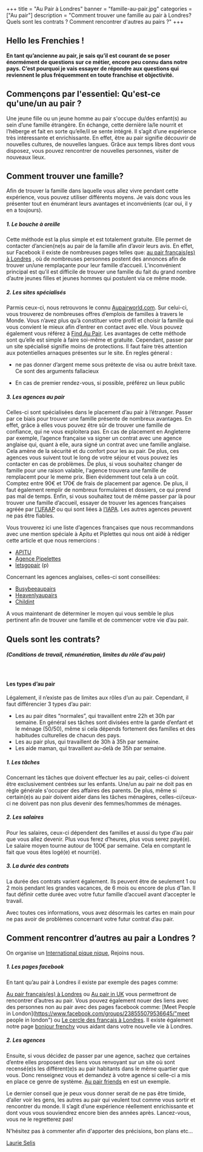 +++
title = "Au Pair à Londres"
banner = "famille-au-pair.jpg"
categories = ["Au pair"]
description = "Comment trouver une famille au pair à Londres? Quels sont les contrats ? Comment rencontrer d'autres au pairs ?"
+++



## Hello les Frenchies !

<strong>En tant qu’ancienne au pair, je sais qu’il est courant de se poser énormément de questions sur ce métier, encore peu connu dans notre pays. C’est pourquoi je vais essayer de répondre aux questions qui reviennent le plus fréquemment en toute franchise et objectivité. </strong>

## Commençons par l'essentiel: Qu'est-ce qu'une/un au pair ?

Une jeune fille ou un jeune homme au pair s'occupe du/des enfant(s) au sein d’une famille étrangère. En échange, cette dernière la/le nourrit et l’héberge et fait en sorte qu’elle/il se sente intégré. Il s’agit d’une expérience très intéressante et enrichissante. En effet, être au pair signifie découvrir de nouvelles cultures, de nouvelles langues. Grâce aux temps libres dont vous disposez, vous pouvez rencontrer de nouvelles personnes, visiter de nouveaux lieux.



## Comment trouver une famille?

Afin de trouver la famille dans laquelle vous allez vivre pendant cette expérience, vous pouvez utiliser différents moyens. Je vais donc vous les présenter tout en énumérant leurs avantages et inconvénients (car oui, il y en a toujours).

##### 1. Le bouche à oreille

Cette méthode est la plus simple et est totalement gratuite. Elle permet de contacter d’ancien(ne)s au pair de la famille afin d’avoir leurs avis. En effet, sur Facebook il existe de nombreuses pages telles que: [au pair français(es) à Londres](https://www.facebook.com/groups/french.au.pairs.in.london/ "Facebook page au pair ") , où de nombreuses personnes postent des annonces afin de trouver un/une remplaçante pour leur famille d’accueil. L’inconvénient principal est qu’il est difficile de trouver une famille du fait du grand nombre d’autre jeunes filles et jeunes hommes qui postulent via ce même mode.

##### 2. Les sites spécialisés

Parmis ceux-ci, nous retrouvons le connu [Aupairworld.com](https://www.aupairworld.com/fr "au pair world "). Sur celui-ci, vous trouverez de nombreuses offres d’emplois de familles à travers le Monde. Vous n’avez plus qu’à constituer votre profil et choisir la famille qui vous convient le mieux afin d’entrer en contact avec elle. Vous pouvez également vous référez à [Find Au Pair](https://www.findaupair.com/ "find au pair "). Les avantages de cette méthode sont qu’elle est simple à faire soi-même et gratuite. Cependant, passer par un site spécialisé signifie moins de protections. Il faut faire très attention aux potentielles arnaques présentes sur le site. En regles géneral :<ul><li>
ne pas donner d’argent meme sous prétexte de visa ou autre bréxit taxe. Ce sont des arguments fallacieux</li>
<li>En cas de premier rendez-vous, si possible, préférez un lieux public</li></ul>

##### 3. Les agences au pair

Celles-ci sont spécialisées dans le placement d’au pair à l’étranger. Passer par ce biais pour trouver une famille présente de nombreux avantages. En effet, grâce à elles vous pouvez être sûr de trouver une famille de confiance, qui ne vous exploitera pas. En cas de placement en Angleterre par exemple, l’agence française va signer un contrat avec une agence anglaise qui, quant à elle, aura signé un contrat avec une famille anglaise. Cela amène de la sécurité et du confort pour les au pair. De plus, ces agences vous suivent tout le long de votre séjour et vous pouvez les contacter en cas de problèmes. De plus, si vous souhaitez changer de famille pour une raison valable, l'agence trouvera une famille de remplacemt pour le meme prix. Bien évidemment tout cela à un coût. Comptez entre 90€ et 170€ de frais de placement par agence. De plus, il faut également remplir de nombreux formulaires et dossiers, ce qui prend pas mal de temps. Enfin, si vous souhaitez tout de même passer par là pour trouver une famille d’accueil, essayer de trouver les agences françaises agréée par [l’UFAAP](http://www.ufaap.org/ "ufaap") ou qui sont liées à [l’IAPA](https://www.iapa.org/ "IAPA"). Les autres agences peuvent ne pas être fiables.

Vous trouverez ici une liste d’agences françaises que nous recommandons avec une mention spéciale à Apitu et Piplettes qui nous ont aidé à rédiger cette article et que nous remercions :<ul>
	<li>[APITU](http://www.apitu.com/ "APITU")</li>
	<li>[Agence Pipelettes](http://agencepipelettes.fr/ "agence pipelettes")</li>
	<li>[letsgopair](http://www.letsgopair.fr/ "letsgopair") (p)</li></ul>

Concernant les agences anglaises, celles-ci sont conseillées:<ul>
	<li>[Busybeeaupairs](http://www.busybeeaupairs.com/ "Busybeeaupairs")</li>
	<li>[Heavenlyaupairs](https://www.heavenlyaupairs.com/ "Heavenlyaupairs")</li>
	<li>[Childint](https://www.childint.co.uk/ "childint")</li>
</ul>
A vous maintenant de déterminer le moyen qui vous semble le plus pertinent afin de trouver une famille et de commencer votre vie d’au pair.


## Quels sont les contrats?
##### (Conditions de travail, rémunération, limites du rôle d’au pair)
<br>

#### Les types d’au pair
Légalement, il n’existe pas de limites aux rôles d’un au pair. Cependant, il faut différencier 3 types d’au pair: <ul>

<li>Les au pair dites “normales”, qui travaillent entre 22h et 30h par semaine. En général ses tâches sont divisées entre la garde d’enfant et le ménage (50/50), même si cela dépends fortement des familles et des habitudes culturelles de chacun des pays. </li>
<li>Les au pair plus, qui travaillent de 30h à 35h par semaine.</li>
<li>Les aide maman, qui travaillent au-delà de 35h par semaine.</li> </ul>

##### 1. Les tâches
Concernant les tâches que doivent effectuer les au pair, celles-ci doivent être exclusivement centrées sur les enfants. Une/un au pair ne doit pas en règle générale s'occuper des affaires des parents. De plus, même si certain(e)s au pair doivent aider dans les tâches ménagères, celles-ci/ceux-ci ne doivent pas non plus devenir des femmes/hommes de ménages.

##### 2. Les salaires
Pour les salaires, ceux-ci dépendent des familles et aussi du type d’au pair que vous allez devenir. Plus vous ferez d’heures, plus vous serez payé(e).  Le salaire moyen tourne autour de 100€ par semaine. Cela en comptant le fait que vous êtes logé(e) et nourri(e).

##### 3. La durée des contrats
La durée des contrats varient également. Ils peuvent être de seulement 1 ou 2 mois pendant les grandes vacances, de 6 mois ou encore de plus d’1an. Il faut définir cette durée avec votre futur famille d’accueil avant d’accepter le travail.

Avec toutes ces informations, vous avez désormais les cartes en main pour ne pas avoir de problèmes concernant votre futur contrat d’au pair.

## Comment rencontrer d’autres au pair a Londres ?

On organise un [International pique nique](https://www.facebook.com/events/1700456319970311/ "international pique nique"), Rejoins nous.

##### 1. Les pages facebook
En tant qu’au pair à Londres il existe par exemple des pages comme:

[Au pair français(es) à Londres](https://www.facebook.com/groups/french.au.pairs.in.london/ "french au pair") ou [Au pair in UK](https://www.facebook.com/groups/aupairuk/ "au pair in uk") vous permettront de rencontrer d’autres au pair. Vous pouvez également nouer des liens avec des personnes non au pair avec des pages facebook comme: [Meet People in London](https://www.facebook.com/groups/238555079536645/"meet people in london") ou [Le cercle des français à Londres](https://www.facebook.com/groups/LECERCLEDESFRANCAISALONDRES/ "le cercle des francais a londres").  Il existe également notre page [bonjour frenchy](https://www.facebook.com/groups/171123389660775/ "bonjour frenchy") vous aidant dans votre nouvelle vie à Londres.  
##### 2.	Les agences
Ensuite, si vous décidez de passer par une agence, sachez que certaines d’entre elles proposent des liens vous renvoyant sur un site où sont recensé(e)s les différent(e)s au pair habitants dans le même quartier que vous. Donc renseignez vous et demandez à votre agence si celle-ci a mis en place ce genre de système. [Au pair friends](http://www.aupairfriends.com/masterpage.asp?token=&content=0 "Au pair friends") en est un exemple.

Le dernier conseil que je peux vous donner serait de ne pas être timide, d’aller voir les gens, les autres au pair qui veulent tout comme vous sortir et rencontrer du monde.
Il s’agit d’une expérience réellement enrichissante et dont vous vous souviendrez encore bien des années après. Lancez-vous, vous ne le regretterez pas!

N'hésitez pas à commenter afin d'apporter des précisions, bon plans etc...

[Laurie Selis](https://plus.google.com/113091421949162423553 " Laurie Selis")
